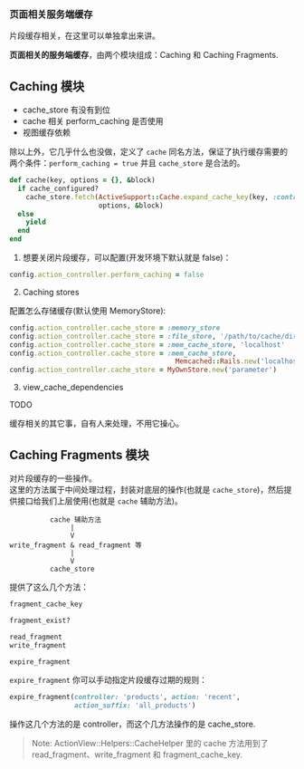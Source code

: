 ### 页面相关服务端缓存

片段缓存相关，在这里可以单独拿出来讲。

**页面相关的服务端缓存**，由两个模块组成：Caching 和 Caching Fragments.

## Caching 模块

- cache_store 有没有到位
- cache 相关 perform_caching 是否使用
- 视图缓存依赖

除以上外，它几乎什么也没做，定义了 `cache` 同名方法，保证了执行缓存需要的两个条件：`perform_caching = true` 并且 `cache_store` 是合法的。

```ruby
def cache(key, options = {}, &block)
  if cache_configured?
    cache_store.fetch(ActiveSupport::Cache.expand_cache_key(key, :controller),
                      options, &block)
  else
    yield
  end
end
```

1) 想要关闭片段缓存，可以配置(开发环境下默认就是 false)：

```ruby
config.action_controller.perform_caching = false
```

2) Caching stores

配置怎么存储缓存(默认使用 MemoryStore):

```ruby
config.action_controller.cache_store = :memory_store
config.action_controller.cache_store = :file_store, '/path/to/cache/directory'
config.action_controller.cache_store = :mem_cache_store, 'localhost'
config.action_controller.cache_store = :mem_cache_store,
                                         Memcached::Rails.new('localhost:11211')
config.action_controller.cache_store = MyOwnStore.new('parameter')
```

3) view_cache_dependencies

TODO

缓存相关的其它事，自有人来处理，不用它操心。

## Caching Fragments 模块

对片段缓存的一些操作。<br>
这里的方法属于中间处理过程，封装对底层的操作(也就是 `cache_store`)，然后提供接口给我们上层使用(也就是 `cache` 辅助方法)。

```
          cache 辅助方法
               |
               V
write_fragment & read_fragment 等
               |
               V
          cache_store
```

提供了这么几个方法：

```ruby
fragment_cache_key

fragment_exist?

read_fragment
write_fragment

expire_fragment
```

`expire_fragment` 你可以手动指定片段缓存过期的规则：

```ruby
expire_fragment(controller: 'products', action: 'recent',
                action_suffix: 'all_products')
```

操作这几个方法的是 controller，而这个几方法操作的是 cache_store.

> Note: ActionView::Helpers::CacheHelper 里的 cache 方法用到了 read_fragment、write_fragment 和 fragment_cache_key.
